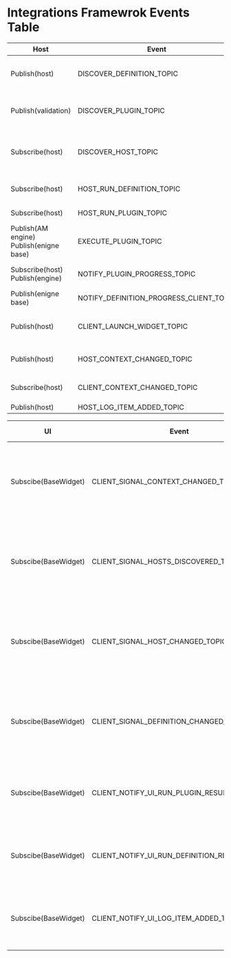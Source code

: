 # Integrations Framewrok Events Table
| Host                                          | Event                                   | Client                                                | Event Description                                                                                                                                                               |
|-----------------------------------------------|-----------------------------------------|-------------------------------------------------------|---------------------------------------------------------------------------------------------------------------------------------------------------------------------------------|
| Publish(host)                                 | DISCOVER_DEFINITION_TOPIC               | Subscribe(*Definition Base)                           | Any definition should be subscribed to this event to be discovered by the host. * Definition Base its not the client neither the host, its a separated module.                  |
| Publish(validation)                           | DISCOVER_PLUGIN_TOPIC                   | Subscribe(*Plugin Base)                               | Any plugin should be subscribed to this event to be discovered by the host. * Plugin Base its not the client neither the host, its a separated module.                          |
| Subscribe(host)                               | DISCOVER_HOST_TOPIC                     | Publish(client)                                       | The client publish an event and waits for a reply in host, can't do it the other way around because host is initialized first and we can't have a list of all published events. |
| Subscribe(host)                               | HOST_RUN_DEFINITION_TOPIC               | Publish(Host connection)                              | Host connection emits this event to let the host know what client is asking to run                                                                                              |
| Subscribe(host)                               | HOST_RUN_PLUGIN_TOPIC                   | Publish(Host connection)                              | Communication between client and host to ask for a plugin to run.                                                                                                               |
| Publish(AM engine)<br/>Publish(enigne base)   | EXECUTE_PLUGIN_TOPIC                    | Subscribe(*Plugin Base)<br/>Publish(qt/ui/factory)    | Any plugin should be subscribed to this event to be executed by the engine. * Plugin Base its not the client neither the host, its a separated module.                          |
| Subscribe(host)<br/>Publish(engine)           | NOTIFY_PLUGIN_PROGRESS_TOPIC            | Publish(*Plugin Base)                                 | (Previously named PIPELINE_CLIENT_NOTIFICATION)Plugin publishes the results of runing a plugin                                                                                  |
| Publish(enigne base)                          | NOTIFY_DEFINITION_PROGRESS_CLIENT_TOPIC | Subscribe(qt/ui/factory)                              | Engine notifies client on the plugin execution progress                                                                                                                         |
| Publish(host)                                 | CLIENT_LAUNCH_WIDGET_TOPIC              | Publish(Host connection)<br/>Subscribe(DCC bootstrap) | Used to raise the UI client in the DCCs.                                                                                                                                        |
| Publish(host)                                 | HOST_CONTEXT_CHANGED_TOPIC              | Subscribe(Host connection)<br/>Subscribe(client)      | Event emited every time host changes the context                                                                                                                                |
| Subscribe(host)                               | CLIENT_CONTEXT_CHANGED_TOPIC            | Publish(Host connection)                              | Context has been changed in the client side, needs to communnicate this to the host.                                                                                            |
| Publish(host)                                 | HOST_LOG_ITEM_ADDED_TOPIC               | Subscribe(client)                                     | New log item has been added                                                                                                                                                     |

| UI                              | Event                                        | Client          | Event Description                                                                        |
|---------------------------------|----------------------------------------------|-----------------|------------------------------------------------------------------------------------------|
| Subscibe(BaseWidget)            | CLIENT_SIGNAL_CONTEXT_CHANGED_TOPIC          | Publish(client) | Context has been changed, this is just a signal, no data is emmited, needs client_id.    |
| Subscibe(BaseWidget)            | CLIENT_SIGNAL_HOSTS_DISCOVERED_TOPIC         | Publish(client) | Hosts has been discovered, this is just a signal, no data is emmited, needs client_id.   |
| Subscibe(BaseWidget)            | CLIENT_SIGNAL_HOST_CHANGED_TOPIC             | Publish(client) | Host has been changed, this is just a signal, no data is emmited, needs client_id.       |
| Subscibe(BaseWidget)            | CLIENT_SIGNAL_DEFINITION_CHANGED_TOPIC       | Publish(client) | Definition has been changed, this is just a signal, no data is emmited, needs client_id. |
| Subscibe(BaseWidget)            | CLIENT_NOTIFY_UI_RUN_PLUGIN_RESULT_TOPIC     | Publish(client) | Plugin has been executed, and this provides the result to the UI.                        |
| Subscibe(BaseWidget)            | CLIENT_NOTIFY_UI_RUN_DEFINITION_RESULT_TOPIC | Publish(client) | Definition has been executed, and this provides the result to the UI.                    |
| Subscibe(BaseWidget)            | CLIENT_NOTIFY_UI_LOG_ITEM_ADDED_TOPIC        | Publish(client) | LOG item added in the host, and client send the log item to the UI                       |





